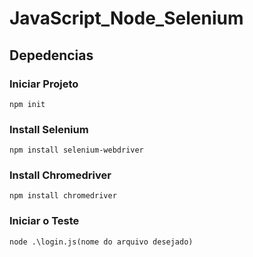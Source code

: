 # JavaScript_Node_Selenium

## Depedencias
### Iniciar Projeto
```
npm init
```

### Install Selenium
```
npm install selenium-webdriver
```

### Install Chromedriver
```
npm install chromedriver
```

### Iniciar o Teste
```
node .\login.js(nome do arquivo desejado)
```

